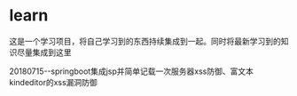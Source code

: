 # learn

这是一个学习项目，将自己学习到的东西持续集成到一起。同时将最新学习到的知识尽量集成到这里

20180715--springboot集成jsp并简单记载一次服务器xss防御、富文本kindeditor的xss漏洞防御




